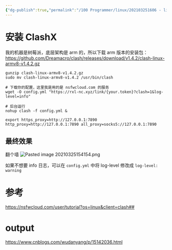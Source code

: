 ```yaml
---
{"dg-publish":true,"permalink":"/100 Programmer/linux/202103251606 - linux-翻墙/","tags":["linux"],"noteIcon":"","created":"2021-03-25T16:06:38+08:00","updated":"2024-02-02T16:16:23+08:00"}
---
```



# 安装 ClashX

我的机器是树莓派，底层架构是 arm 的，所以下载 arm 版本的安装包：
https://github.com/Dreamacro/clash/releases/download/v1.4.2/clash-linux-armv8-v1.4.2.gz

``` shell
gunzip clash-linux-armv8-v1.4.2.gz
sudo mv clash-linux-armv8-v1.4.2 /usr/bin/clash

# 下载你的配置，这里我是用的是 nsfwcloud.com 的服务
wget -O config.yml "https://rxl-nc.xyz/link/{your.token}?clash=1&log-level=info"

# 后台运行
nohup clash -f config.yml & 

export https_proxy=http://127.0.0.1:7890 http_proxy=http://127.0.0.1:7890 all_proxy=socks5://127.0.0.1:7890
```

## 最终效果

翻个墙
![Pasted image 20210325154154.png](/img/user/attachs/Pasted%20image%2020210325154154.png)

如果不想要 info 日志，可以在 `config.yml` 中将 log-level 修改成 `log-level: warning`
 
 

# 参考

https://nsfwcloud.com/user/tutorial?os=linux&client=clash##

# output

https://www.cnblogs.com/wudanyang/p/15142036.html
